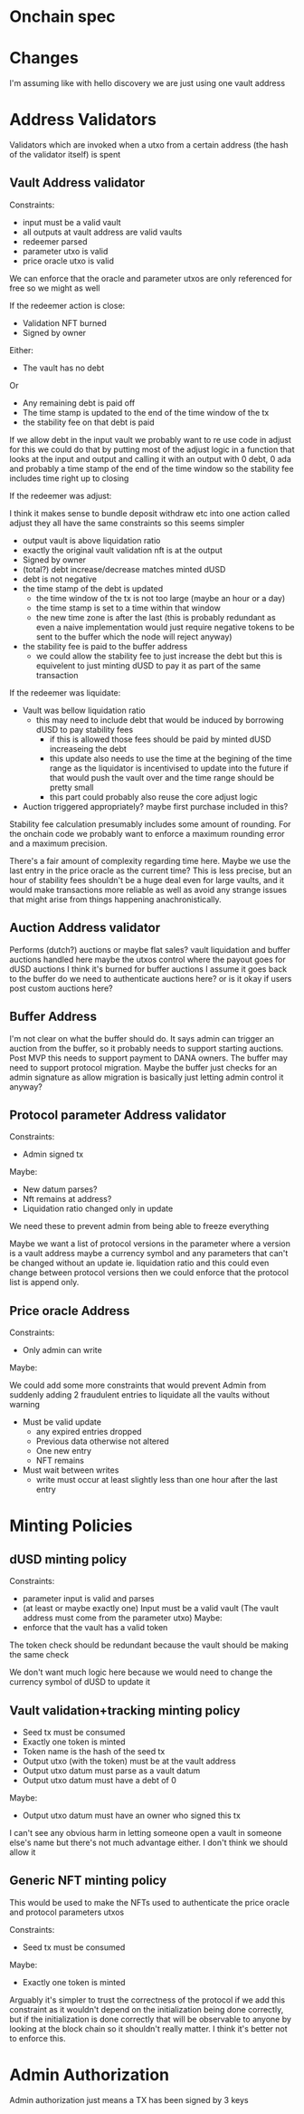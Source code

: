 # Onchain spec

# Changes

I'm assuming like with hello discovery we are just using one
vault address

# Address Validators

Validators which are invoked when a utxo from a certain address (the hash of the validator itself) is spent

## Vault Address validator

Constraints:
- input must be a valid vault
- all outputs at vault address are valid vaults
- redeemer parsed
- parameter utxo is valid
- price oracle utxo is valid

We can enforce that the oracle and parameter utxos are only referenced for free
so we might as well

If the redeemer action is close:

- Validation NFT burned
- Signed by owner

Either:
- The vault has no debt

Or
- Any remaining debt is paid off
- The time stamp is updated to the end of the time window of the tx
- the stability fee on that debt is paid

If we allow debt in the input vault we probably want to re use code in adjust for this
we could do that by putting most of the adjust logic in a function that looks at the input and output
and calling it with an output with 0 debt, 0 ada and probably a time stamp of the end of the time
window so the stability fee includes time right up to closing

If the redeemer was adjust:

I think it makes sense to bundle deposit withdraw etc into one action called adjust
they all have the same constraints so this seems simpler

- output vault is above liquidation ratio
- exactly the original vault validation nft is at the output
- Signed by owner
- (total?) debt increase/decrease matches minted dUSD
- debt is not negative
- the time stamp of the debt is updated
	- the time window of the tx is not too large (maybe an hour or a day)
	- the time stamp is set to a time within that window
	- the new time zone is after the last
		(this is probably redundant as even a naive implementation
		would just require negative tokens to be sent to the buffer
		which the node will reject anyway)
- the stability fee is paid to the buffer address
	- we could allow the stability fee to just increase the debt
	  but this is equivelent to just minting dUSD to pay it as part of the same transaction

If the redeemer was liquidate:
- Vault was bellow liquidation ratio
	- this may need to include debt that would be induced by borrowing dUSD to pay stability fees
		- if this is allowed those fees should be paid by minted dUSD increaseing the debt
		- this update also needs to use the time at the
			begining of the time range as the liquidator is incentivised
			to update into the future if that would push the vault over
			and the time range should be pretty small
		- this part could probably also reuse the core
		  adjust logic
- Auction triggered appropriately? maybe first purchase included in this?

Stability fee calculation presumably includes some amount of rounding.
For the onchain code we probably want to enforce a maximum rounding error
and a maximum precision.

There's a fair amount of complexity regarding time here.
Maybe we use the last entry in the price oracle as the current time?
This is less precise, but an hour of stability fees shouldn't be a huge deal
even for large vaults, and it would make transactions more reliable
as well as avoid any strange issues that might arise from things
happening anachronistically.

## Auction Address validator

Performs (dutch?) auctions or maybe flat sales?
vault liquidation and buffer auctions handled here
maybe the utxos control where the payout goes
for dUSD auctions I think it's burned
for buffer auctions I assume it goes back to the buffer
do we need to authenticate auctions here?
or is it okay if users post custom auctions here?

## Buffer Address

I'm not clear on what the buffer should do.
It says admin can trigger an auction from the buffer,
so it probably needs to support starting auctions.
Post MVP this needs to support payment to DANA owners.
The buffer may need to support protocol migration.
Maybe the buffer just checks for an admin signature as allow migration
is basically just letting admin control it anyway?

## Protocol parameter Address validator

Constraints:

- Admin signed tx

Maybe:
- New datum parses?
- Nft remains at address?
- Liquidation ratio changed only in update

We need these to prevent admin from being able to freeze everything

Maybe we want a list of protocol versions in the parameter
where a version is a vault address maybe a currency symbol
and any parameters that can't be changed without an update
ie. liquidation ratio and this could even change between protocol versions
then we could enforce that the protocol list is append only.

## Price oracle Address

Constraints:
- Only admin can write

Maybe:

We could add some more constraints that would prevent
Admin from suddenly adding 2 fraudulent entries to
liquidate all the vaults without warning

- Must be valid update
	- any expired entries dropped
	- Previous data otherwise not altered
	- One new entry
	- NFT remains
- Must wait between writes
	- write must occur at least slightly less than one hour after the last entry


# Minting Policies

## dUSD minting policy

Constraints:

- parameter input is valid and parses
- (at least or maybe exactly one) Input must be a valid vault (The vault address must come from the parameter utxo)
Maybe:
- enforce that the vault has a valid token

The token check should be redundant because the vault should be making the same check

We don't want much logic here because we would need to change the
currency symbol of dUSD to update it

## Vault validation+tracking minting policy

- Seed tx must be consumed
- Exactly one token is minted
- Token name is the hash of the seed tx
- Output utxo (with the token) must be at the vault address
- Output utxo datum must parse as a vault datum
- Output utxo datum must have a debt of 0

Maybe:
- Output utxo datum must have an owner who signed this tx

I can't see any obvious harm in letting someone open a vault in someone else's name
but there's not much advantage either. I don't think we should allow it

## Generic NFT minting policy

This would be used to make the NFTs used to authenticate
the price oracle and protocol parameters utxos

Constraints:

- Seed tx must be consumed

Maybe:
- Exactly one token is minted

Arguably it's simpler to trust the correctness of the protocol if we add this constraint
as it wouldn't depend on the initialization being done correctly,
but if the initialization is done correctly that will be observable to anyone
by looking at the block chain so it shouldn't really matter.
I think it's better not to enforce this.

# Admin Authorization

Admin authorization just means a TX has been signed by 3 keys

